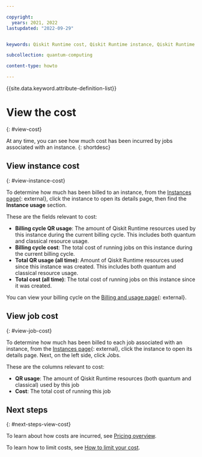 ```yaml
---

copyright:
  years: 2021, 2022
lastupdated: "2022-09-29"


keywords: Qiskit Runtime cost, Qiskit Runtime instance, Qiskit Runtime job cost, Qiskit Runtime price

subcollection: quantum-computing

content-type: howto

---
```


{{site.data.keyword.attribute-definition-list}}


# View the cost
{: #view-cost}

At any time, you can see how much cost has been incurred by jobs associated with an instance.
{: shortdesc}


## View instance cost
{: #view-instance-cost}

To determine how much has been billed to an instance, from the [Instances page](https://cloud.ibm.com/quantum/instances){: external}, click the instance to open its details page, then find the **Instance usage** section.

These are the fields relevant to cost:

* **Billing cycle QR usage**: The amount of Qiskit Runtime resources used by this instance during the current billing cycle. This includes both quantum and classical resource usage.  
* **Billing cycle cost**: The total cost of running jobs on this instance during the current billing cycle.
* **Total QR usage (all time)**: Amount of Qiskit Runtime resources used since this instance was created. This includes both quantum and classical resource usage.  
* **Total cost (all time)**: The total cost of running jobs on this instance since it was created.

You can view your billing cycle on the [Billing and usage page](https://cloud.ibm.com/billing){: external}.

## View job cost
{: #view-job-cost}

To determine how much has been billed to each job associated with an instance, from the [Instances page](https://cloud.ibm.com/quantum/instances){: external}, click the instance to open its details page. Next, on the left side, click Jobs.

These are the columns relevant to cost:

* **QR usage**: The amount of Qiskit Runtime resources (both quantum and classical) used by this job
* **Cost**: The total cost of running this job

## Next steps
{: #next-steps-view-cost}

To learn about how costs are incurred, see [Pricing overview](/docs/quantum-computing?topic=quantum-computing-cost#pricing-overview).

To learn how to limit costs, see [How to limit your cost](/docs/quantum-computing?topic=quantum-computing-cost#limit-cost).
